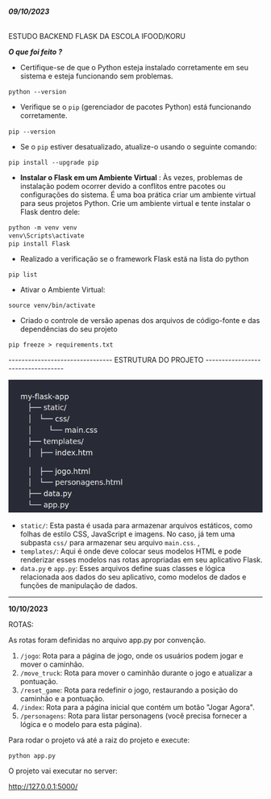 ###### **09/10/2023**

ESTUDO BACKEND FLASK DA ESCOLA IFOOD/KORU

***O que foi feito ?***

* Certifique-se de que o Python esteja instalado corretamente em seu sistema e esteja funcionando sem problemas.

```
python --version
```

* Verifique se o `pip` (gerenciador de pacotes Python) está funcionando corretamente.

`pip --version`

* Se o `pip` estiver desatualizado, atualize-o usando o seguinte comando:

```
pip install --upgrade pip
```

* **Instalar o Flask em um Ambiente Virtual** : Às vezes, problemas de instalação podem ocorrer devido a conflitos entre pacotes ou configurações do sistema. É uma boa prática criar um ambiente virtual para seus projetos Python. Crie um ambiente virtual e tente instalar o Flask dentro dele:

```
python -m venv venv
venv\Scripts\activate
pip install Flask
```

* Realizado a verificação se o framework Flask está na lista do python

```
pip list
```

* Ativar o Ambiente Virtual:

```
source venv/bin/activate

```

* Criado o controle de versão apenas dos arquivos de código-fonte e das dependências do seu projeto

```
pip freeze > requirements.txt

```

--------------------------------       ESTRUTURA DO PROJETO  ----------------------------------


![1697041226996](image/README/1697041226996.png)

* `static/`: Esta pasta é usada para armazenar arquivos estáticos, como folhas de estilo CSS, JavaScript e imagens. No caso,  já tem uma subpasta `css/` para armazenar seu arquivo `main.css`.		,
* `templates/`: Aqui é onde  deve colocar seus modelos HTML e pode renderizar esses modelos nas rotas apropriadas em seu aplicativo Flask.
* `data.py` e `app.py`: Esses arquivos define suas classes e lógica relacionada aos dados do seu aplicativo, como modelos de dados e funções de manipulação de dados.

---

**10/10/2023**

ROTAS:

As rotas foram definidas no arquivo app.py por convenção.

1. `/jogo`: Rota para a página de jogo, onde os usuários podem jogar e mover o caminhão.
2. `/move_truck`: Rota para mover o caminhão durante o jogo e atualizar a pontuação.
3. `/reset_game`: Rota para redefinir o jogo, restaurando a posição do caminhão e a pontuação.
4. `/index`: Rota para a página inicial que contém um botão "Jogar Agora".
5. `/personagens`: Rota para listar personagens (você precisa fornecer a lógica e o modelo para esta página).


Para rodar o projeto vá até a raiz do projeto e execute:

```
python app.py
```

O projeto vai executar no server:

http://127.0.0.1:5000/
